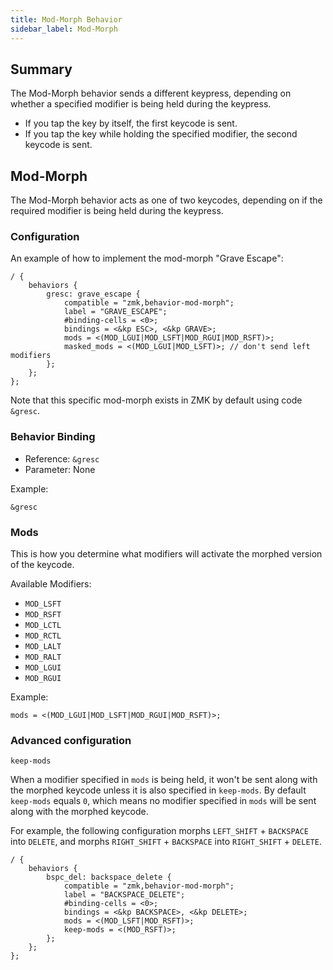 ```yaml
---
title: Mod-Morph Behavior
sidebar_label: Mod-Morph
---
```


## Summary

The Mod-Morph behavior sends a different keypress, depending on whether a specified modifier is being held during the keypress.

- If you tap the key by itself, the first keycode is sent.
- If you tap the key while holding the specified modifier, the second keycode is sent.

## Mod-Morph

The Mod-Morph behavior acts as one of two keycodes, depending on if the required modifier is being held during the keypress.

### Configuration

An example of how to implement the mod-morph "Grave Escape":

```
/ {
    behaviors {
        gresc: grave_escape {
            compatible = "zmk,behavior-mod-morph";
            label = "GRAVE_ESCAPE";
            #binding-cells = <0>;
            bindings = <&kp ESC>, <&kp GRAVE>;
            mods = <(MOD_LGUI|MOD_LSFT|MOD_RGUI|MOD_RSFT)>;
            masked_mods = <(MOD_LGUI|MOD_LSFT)>; // don't send left modifiers
        };
    };
};
```

Note that this specific mod-morph exists in ZMK by default using code `&gresc`.

### Behavior Binding

- Reference: `&gresc`
- Parameter: None

Example:

```
&gresc
```

### Mods

This is how you determine what modifiers will activate the morphed version of the keycode.

Available Modifiers:

- `MOD_LSFT`
- `MOD_RSFT`
- `MOD_LCTL`
- `MOD_RCTL`
- `MOD_LALT`
- `MOD_RALT`
- `MOD_LGUI`
- `MOD_RGUI`

Example:

```
mods = <(MOD_LGUI|MOD_LSFT|MOD_RGUI|MOD_RSFT)>;
```

### Advanced configuration

`keep-mods`

When a modifier specified in `mods` is being held, it won't be sent along with the morphed keycode unless it is also specified in `keep-mods`. By default `keep-mods` equals `0`, which means no modifier specified in `mods` will be sent along with the morphed keycode.

For example, the following configuration morphs `LEFT_SHIFT` + `BACKSPACE` into `DELETE`, and morphs `RIGHT_SHIFT` + `BACKSPACE` into `RIGHT_SHIFT` + `DELETE`.

```
/ {
    behaviors {
        bspc_del: backspace_delete {
            compatible = "zmk,behavior-mod-morph";
            label = "BACKSPACE_DELETE";
            #binding-cells = <0>;
            bindings = <&kp BACKSPACE>, <&kp DELETE>;
            mods = <(MOD_LSFT|MOD_RSFT)>;
            keep-mods = <(MOD_RSFT)>;
        };
    };
};
```
